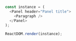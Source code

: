 
<!--start-code-->

```js
const instance = (
  <Panel header="Panel title">
    <Paragraph />
  </Panel>
);

ReactDOM.render(instance);
```

<!--end-code-->
